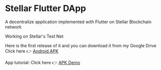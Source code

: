 # Stellar Flutter DApp

A decentralize application implemented with Flutter on Stellar Blockchain network

Working on Stellar's Test Net

Here is the first release of it and you can download it from my Google Drive 
Click here 👉 [Android APK](https://drive.google.com/file/d/17vDx9qZbBVuWW6ufRjssKYKiN6wflC0l/view?usp=drivesdk)

App tutorial:
Click here 👉 [APK Demo](https://drive.google.com/drive/folders/15KcYiZAyvlw5tgpK2cQpjkVrGKLOJcR-)
